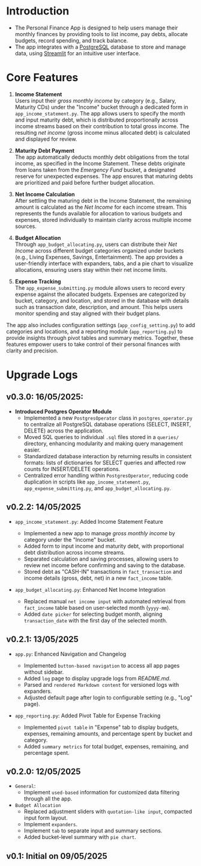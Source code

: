 # Introduction
* The Personal Finance App is designed to help users manage their monthly finances by providing tools to list income, pay debts, allocate budgets, record spending, and track balance.
* The app integrates with a [PostgreSQL](https://www.postgresql.org/) database to store and manage data, using [Streamlit](https://streamlit.io/) for an intuitive user interface.

# Core Features
1. **Income Statement**  
   Users input their *gross monthly income* by category (e.g., Salary, Maturity CDs) under the "Income" bucket through a dedicated form in `app_income_statement.py`. The app allows users to specify the month and input maturity debt, which is distributed proportionally across income streams based on their contribution to total gross income. The resulting *net income* (gross income minus allocated debt) is calculated and displayed for review.

2. **Maturity Debt Payment**  
   The app automatically deducts monthly debt obligations from the total income, as specified in the Income Statement. These debts originate from loans taken from the *Emergency Fund* bucket, a designated reserve for unexpected expenses. The app ensures that maturing debts are prioritized and paid before further budget allocation.

3. **Net Income Calculation**  
   After settling the maturing debt in the Income Statement, the remaining amount is calculated as the *Net Income* for each income stream. This represents the funds available for allocation to various budgets and expenses, stored individually to maintain clarity across multiple income sources.

4. **Budget Allocation**  
   Through `app_budget_allocating.py`, users can distribute their *Net Income* across different budget categories organized under buckets (e.g., Living Expenses, Savings, Entertainment). The app provides a user-friendly interface with expanders, tabs, and a pie chart to visualize allocations, ensuring users stay within their net income limits.

5. **Expense Tracking**  
   The `app_expense_submitting.py` module allows users to record every expense against the allocated budgets. Expenses are categorized by bucket, category, and location, and stored in the database with details such as transaction date, description, and amount. This helps users monitor spending and stay aligned with their budget plans.

The app also includes configuration settings (`app_config_setting.py`) to add categories and locations, and a reporting module (`app_reporting.py`) to provide insights through pivot tables and summary metrics. Together, these features empower users to take control of their personal finances with clarity and precision.

# Upgrade Logs

## v0.3.0: 16/05/2025:
* **Introduced Postgres Operator Module**  
  - Implemented a new `PostgresOperator` class in `postgres_operator.py` to centralize all PostgreSQL database operations (SELECT, INSERT, DELETE) across the application.  
  - Moved SQL queries to individual `.sql` files stored in a `queries/` directory, enhancing modularity and making query management easier.  
  - Standardized database interaction by returning results in consistent formats: lists of dictionaries for SELECT queries and affected row counts for INSERT/DELETE operations.  
  - Centralized error handling within `PostgresOperator`, reducing code duplication in scripts like `app_income_statement.py`, `app_expense_submitting.py`, and `app_budget_allocating.py`. 

## v0.2.2: 14/05/2025
* `app_income_statement.py`: Added Income Statement Feature
    - Implemented a new app to manage *gross monthly income* by category under the "Income" bucket.
    - Added form to input income and maturity debt, with proportional debt distribution across income streams.
    - Separated calculation and saving processes, allowing users to review net income before confirming and saving to the database.
    - Stored debt as "CASH-IN" transactions in `fact_transaction` and income details (gross, debt, net) in a new `fact_income` table.

* `app_budget_allocating.py`: Enhanced Net Income Integration
    - Replaced manual `net income input` with automated retrieval from `fact_income` table based on user-selected month (`yyyy-mm`).
    - Added `date picker` for selecting budget month, aligning `transaction_date` with the first day of the selected month.

## v0.2.1: 13/05/2025
* `app.py`: Enhanced Navigation and Changelog
    - Implemented `button-based navigation` to access all app pages without sidebar.
    - Added `log` page to display upgrade logs from *README.md*.
    - Parsed and `rendered Markdown content` for versioned logs with expanders.
    - Adjusted default page after login to configurable setting (e.g., "Log" page).
    
* `app_reporting.py`: Added Pivot Table for Expense Tracking
    - Implemented `pivot table` in "Expense" tab to display budgets, expenses, remaining amounts, and percentage spent by bucket and category.
    - Added `summary metrics` for total budget, expenses, remaining, and percentage spent.

## v0.2.0: 12/05/2025
* `General`:
    - Implement `used-based` information for customized data filtering through all the app.
* `Budget Allocation`
    - Replaced adjustment sliders with `quotation-like input`, compacted input form layout.
    - Implement `expanders`.
    - Implement `tab` to separate input and summary sections.
    - Added bucket-level summary with `pie chart`.
    
## v0.1: Initial on 09/05/2025

#